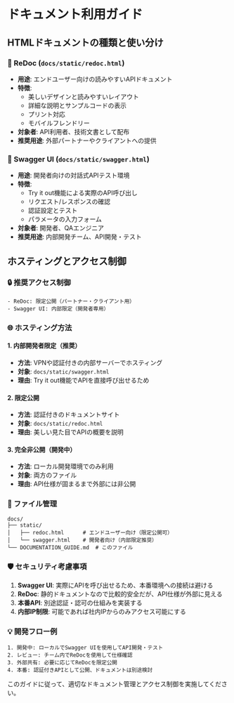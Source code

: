 # ドキュメント利用ガイド

## HTMLドキュメントの種類と使い分け

### 📖 ReDoc (`docs/static/redoc.html`)
- **用途**: エンドユーザー向けの読みやすいAPIドキュメント
- **特徴**: 
  - 美しいデザインと読みやすいレイアウト
  - 詳細な説明とサンプルコードの表示
  - プリント対応
  - モバイルフレンドリー
- **対象者**: API利用者、技術文書として配布
- **推奨用途**: 外部パートナーやクライアントへの提供

### 🔧 Swagger UI (`docs/static/swagger.html`)
- **用途**: 開発者向けの対話式APIテスト環境
- **特徴**:
  - Try it out機能による実際のAPI呼び出し
  - リクエスト/レスポンスの確認
  - 認証設定とテスト
  - パラメータの入力フォーム
- **対象者**: 開発者、QAエンジニア
- **推奨用途**: 内部開発チーム、API開発・テスト

## ホスティングとアクセス制御

### 🔒 推奨アクセス制御
```
- ReDoc: 限定公開（パートナー・クライアント用）
- Swagger UI: 内部限定（開発者専用）
```

### 🌐 ホスティング方法

#### 1. 内部開発者限定（推奨）
- **方法**: VPNや認証付きの内部サーバーでホスティング
- **対象**: `docs/static/swagger.html`
- **理由**: Try it out機能でAPIを直接呼び出せるため

#### 2. 限定公開
- **方法**: 認証付きのドキュメントサイト
- **対象**: `docs/static/redoc.html`
- **理由**: 美しい見た目でAPIの概要を説明

#### 3. 完全非公開（開発中）
- **方法**: ローカル開発環境でのみ利用
- **対象**: 両方のファイル
- **理由**: API仕様が固まるまで外部には非公開

### 📁 ファイル管理

```
docs/
├── static/
│   ├── redoc.html      # エンドユーザー向け（限定公開可）
│   └── swagger.html    # 開発者向け（内部限定推奨）
└── DOCUMENTATION_GUIDE.md  # このファイル
```

### 🛡️ セキュリティ考慮事項

1. **Swagger UI**: 実際にAPIを呼び出せるため、本番環境への接続は避ける
2. **ReDoc**: 静的ドキュメントなので比較的安全だが、API仕様が外部に見える
3. **本番API**: 別途認証・認可の仕組みを実装する
4. **内部IP制限**: 可能であれば社内IPからのみアクセス可能にする

### 💡 開発フロー例

```
1. 開発中: ローカルでSwagger UIを使用してAPI開発・テスト
2. レビュー: チーム内でReDocを使用して仕様確認
3. 外部共有: 必要に応じてReDocを限定公開
4. 本番: 認証付きAPIとして公開、ドキュメントは別途検討
```

このガイドに従って、適切なドキュメント管理とアクセス制御を実施してください。